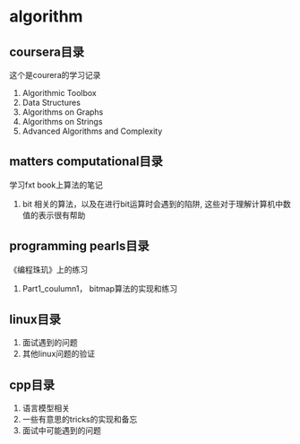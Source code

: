 algorithm
=============

coursera目录
-------------
这个是courera的学习记录
1. Algorithmic Toolbox
2. Data Structures
3. Algorithms on Graphs
4. Algorithms on Strings
5. Advanced Algorithms and Complexity


matters computational目录
-------------
学习fxt book上算法的笔记
1. bit 相关的算法，以及在进行bit运算时会遇到的陷阱, 这些对于理解计算机中数值的表示很有帮助


programming pearls目录
-------------
《编程珠玑》上的练习
1. Part1_coulumn1， bitmap算法的实现和练习


linux目录
-------------
1. 面试遇到的问题
2. 其他linux问题的验证


cpp目录
-------------
1. 语言模型相关
2. 一些有意思的tricks的实现和备忘
3. 面试中可能遇到的问题
